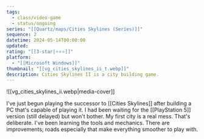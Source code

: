 ```yaml
---
tags:
  - class/video-game
  - status/ongoing
series: "[[Quartz/maps/Cities Skylines (Series)]]"
sequence: 2
datetime: 2024-05-14T00:00:00
updated: 
rating: "[[3-star|⭐️⭐️⭐️]]"
platform:
  - "[[Microsoft Windows]]"
thumbnail: "[[vg_cities_skylines_ii_t.webp]]"
description: Cities Skylines II is a city building game.
---
```

![[vg_cities_skylines_ii.webp|media-cover]]

I've just begun playing the successor to [[Cities Skylines]] after building a PC that's capable of playing it. I had been waiting for the [[PlayStation 5]] version (still delayed) but won't bother. My first city is a real mess. That's deliberate. I've been learning the tools and mechanics. There are improvements; roads especially that make everything smoother to play with.